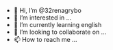 - 👋 Hi, I’m @32renagrybo
- 👀 I’m interested in ...
- 🌱 I’m currently learning english
- 💞️ I’m looking to collaborate on ...
- 📫 How to reach me ...

<!---
32renagrybo/32renagrybo is a ✨ special ✨ repository because its `README.md` (this file) appears on your GitHub profile.
You can click the Preview link to take a look at your changes.
--->
